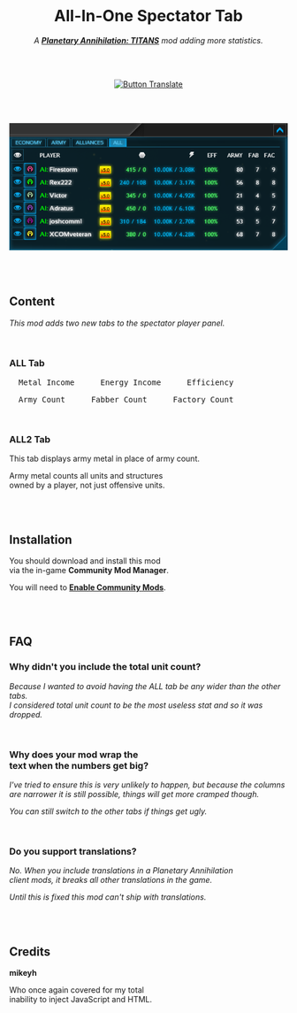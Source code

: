 
<br>

<div align = center>

# All-In-One Spectator Tab

*A **[Planetary Annihilation: TITANS][Store]** mod adding more statistics.*

<br>
<br>

[![Button Translate]][Translate]

<br>
<br>

[![Showcase]][#]

</div>

<br>
<br>

## Content

*This mod adds two new tabs to the spectator player panel.*

<br>

### ALL Tab

<kbd>  Metal Income  </kbd>  
<kbd>  Energy Income  </kbd>  
<kbd>  Efficiency  </kbd>  

<kbd>  Army Count  </kbd>  
<kbd>  Fabber Count  </kbd>  
<kbd>  Factory Count  </kbd>

<br>

### ALL2 Tab

This tab displays army metal in place of army count.

Army metal counts all units and structures <br>
owned by a player, not just offensive units.

<br>
<br>

## Installation

You should download and install this mod <br>
via the in-game **Community Mod Manager**.

You will need to **[Enable Community Mods]**.

<br>
<br>

## FAQ

### Why didn't you include the total unit count?

*Because I wanted to avoid having the ALL tab be any wider than the other tabs.* <br>
*I considered total unit count to be the most useless stat and so it was dropped.*

<br>

### Why does your mod wrap the <br> text when the numbers get big?

*I've tried to ensure this is very unlikely to happen, but because the columns* <br>
*are narrower it is still possible, things will get more cramped though.*

*You can still switch to the other tabs if things get ugly.*

<br>

### Do you support translations?

*No. When you include translations in a Planetary Annihilation* <br>
*client mods, it breaks all other translations in the game.*

*Until this is fixed this mod can't ship with translations.*

<br>
<br>

## Credits

**mikeyh**

Who once again covered for my total <br>
inability to inject JavaScript and HTML.

<br>


<!----------------------------------------------------------------------------->

[Enable Community Mods]: https://steamcommunity.com/sharedfiles/filedetails/?id=1417396826
[Translate]: https://poeditor.com/join/project/juanyAfxIm
[Store]: https://store.steampowered.com/app/386070/Planetary_Annihilation_TITANS/

[Showcase]: images/Showcase.png
[#]: #


<!---------------------------------[ Buttons ]--------------------------------->

[Button Translate]: https://img.shields.io/badge/Help_Translate-409FFF?style=for-the-badge&logoColor=white&logo=GoogleTranslate
